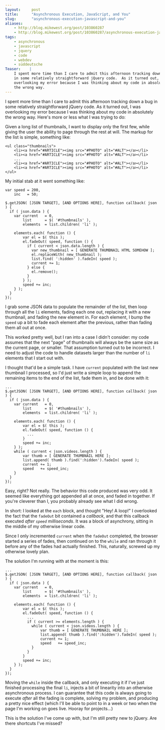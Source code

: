 ```yaml
---
layout:     post
title:      "Asynchronous Execution, JavaScript, and You"
slug:       "asynchronous-execution-javascript-and-you"
aliases:
    - http://blog.mikewest.org/post/103860287
    - http://blog.mikewest.org/post/103860287/asynchronous-execution-javascript-and-you
tags: 
    - asynchronous
    - javascript
    - jquery
    - code
    - webdev
    - süddeutsche
Teaser:    |
    I spent more time than I care to admit this afternoon tracking down a bug 
    in some relatively straightforward jQuery code.  As it turned out, I was
    overlooking my error because I was thinking about my code in absolutely 
    the wrong way.
---
```

I spent more time than I care to admit this afternoon tracking down a bug in
some relatively straightforward jQuery code.  As it turned out, I was
overlooking my error because I was thinking about my code in absolutely the
wrong way.  Here's more or less what I was trying to do:

Given a long list of thumbnails, I want to display only the first few, while
giving the user the ability to page through the rest at will.  The markup for
the list is simple, something like:

    <ul class="thumbnails">
        <li><a href="#ARTICLE"><img src="#PHOTO" alt="#ALT"></a></li>
        <li><a href="#ARTICLE"><img src="#PHOTO" alt="#ALT"></a></li>
        ...
        <li><a href="#ARTICLE"><img src="#PHOTO" alt="#ALT"></a></li>
        <li><a href="#ARTICLE"><img src="#PHOTO" alt="#ALT"></a></li>
    </ul>

My initial stab at it went something like:

    var speed = 200,
        inc   = 50;
        
    $.getJSON( [JSON TARGET], [AND OPTIONS HERE], function callback( json ) {
      if ( json.data ) {
        var current   = 0,
            list      = $( '#thumbnails' ),
            elements  = list.children( 'li' );
            
        elements.each( function () {
            var el = $( this );
            el.fadeOut( speed, function () {
              if ( current < json.data.length ) {
                var new_thumbnail = [ GENERATE THUMBNAIL HTML SOMEHOW ];
                el.replaceWith( new_thumbnail );
                list.find( ':hidden' ).fadeIn( speed );
                current += 1;
              } else {
                el.remove();
              }
            } );
            speed += inc;
        } );
      }
    });

I grab some JSON data to populate the remainder of the list, then loop through
all the `li` elements, fading each one out, replacing it with a new thumbnail,
and fading the new element in.  For each element, I bump the `speed` up a bit
to fade each element after the previous, rather than fading them all out at
once.

This worked pretty well, but I ran into a case I didn't consider: my code
assumes that the next "page" of thumbnails will always be the same size as the
current page, or smaller.  That assumption turned out to be incorrect.  I
need to adjust the code to handle datasets larger than the number of `li`
elements that I start out with.

I thought that'd be a simple task.  I have `current` populated with the last
new thumbnail I processed, so I'd just write a simple loop to append the
remaining items to the end of the list, fade them in, and be done with it:

    ...
    $.getJSON( [JSON TARGET], [AND OPTIONS HERE], function callback( json ) {
      if ( json.data ) {
        var current   = 0,
            list      = $( '#thumbnails' ),
            elements  = list.children( 'li' );
            
        elements.each( function () {
            var el = $( this );
            el.fadeOut( speed, function () {
              ...
            }
            speed += inc;
        } );
        while ( current < json.videos.length ) {
            var thumb = [ GENERATE THUMBNAIL HERE ];
            list.append( thumb ).find(':hidden').fadeIn( speed );
            current += 1;
            speed   += speed_inc;
        }
      }
    });
    
Easy, right?  Not really.  The behavior this code produced was very odd.  It
seemed like everything got appended all at once, and faded in together.  If
you're cleverer than I, you probably already see what I did wrong.

In short: I looked at the `each` block, and thought "Hey!  A loop!"  I
overlooked the fact that the `fadeOut` bit contained a _callback_, and that
this callback executed _after `speed` milliseconds_.  It was a block of
asynchrony, sitting in the middle of my otherwise linear code.

Since I only incremented `current` when the `fadeOut` completed, the browser
started a series of fades, then continued on to the `while` and ran through it
before any of the fades had actually finished.  This, naturally, screwed up my
otherwise lovely plan.

The solution I'm running with at the moment is this:

    ...
    $.getJSON( [JSON TARGET], [AND OPTIONS HERE], function callback( json ) {
      if ( json.data ) {
        var current   = 0,
            list      = $( '#thumbnails' ),
            elements  = list.children( 'li' );
            
        elements.each( function () {
            var el = $( this );
            el.fadeOut( speed, function () {
              ...
              if ( current >= elements.length ) {
                while ( current < json.videos.length ) {
                    var thumb = [ GENERATE THUMBNAIL HERE ];
                    list.append( thumb ).find(':hidden').fadeIn( speed );
                    current += 1;
                    speed   += speed_inc;
                }
              }
            }
            speed += inc;
        } );
      }
    });
    
Moving the `while` inside the callback, and only executing it if I've just
finished processing the final `li`, injects a bit of linearity into an
otherwise asynchronous process.  I can guarantee that this code is always
going to execute _after_ all the fading is complete, solving my problem, and
producing a pretty nice effect (which I'll be able to point to in a week or
two when the page I'm working on goes live.  Hooray for projects...)

This is the solution I've come up with, but I'm still pretty new to jQuery.
Are there shortcuts I've missed?

